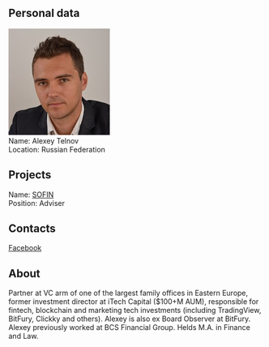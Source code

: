 ## Personal data
![alexey telnov photo](photo/alexey_telnov.jpg)  
Name:   Alexey Telnov  
Location: Russian Federation  
## Projects 
Name: [SOFIN](../projects/sofin.md)  
Position: Adviser   
## Contacts  
[Facebook](https://www.facebook.com/altelnov)
## About
Partner at VC arm of one of the largest family offices in Eastern Europe, former investment director at iTech Capital ($100+M AUM), responsible for fintech, blockchain and marketing tech investments (including TradingView, BitFury, Clickky and others). Alexey is also ex Board Observer at BitFury. Alexey previously worked at BCS Financial Group. Helds M.A. in Finance and Law.
